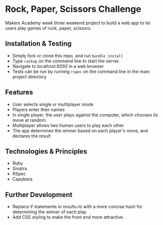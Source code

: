 
Rock, Paper, Scissors Challenge
=================

Makers Academy week three weekend project to build a web app to let users play games of rock, paper, scissors.

Installation & Testing
--------

* Simply fork or clone this repo, and run `bundle install`
* Type `rackup` on the command line to start the server.
* Navigate to localhost:9292 in a web browser
* Tests can be run by running `rspec` on the command line in the main project directory

Features
--------

* User selects single or multiplayer mode
* Players enter their names
* In single player, the user plays against the computer, which chooses its move at random
* Multiplayer allows two human users to play each other
* The app determines the winner based on each player's move, and declares the result

Technologies & Principles
-------------------------

* Ruby
* Sinatra
* RSpec
* Capybara

Further Development
-------------------

* Replace if statements in results.rb with a more concise hash for determining the winner of each play
* Add CSS styling to make the front end more attractive.
